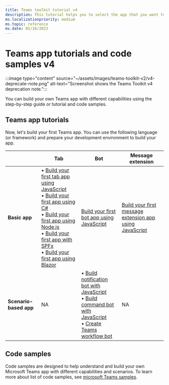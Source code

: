 ```yaml
---
title: Teams toolkit tutorial v4
description: This tutorial helps you to select the app that you want to build and lists the associated guides.
ms.localizationpriority: medium
ms.topic: reference
ms.date: 05/16/2023
---
```

# Teams app tutorials and code samples v4

:::image type="content" source="~/assets/images/teams-toolkit-v2/v4-deprecate-note.png" alt-text="Screenshot shows the Teams Toolkit v4 deprecation note.":::

You can build your own Teams app with different capabilities using the step-by-step guide or tutorial and code samples.

## Teams app tutorials

Now, let's build your first Teams app. You can use the following language (or framework) and prepare your development environment to build your app.

| &nbsp; | **Tab** | **Bot** | **Message extension** |
| --- | --- | --- | --- |
| **Basic app** | • [Build your first tab app using JavaScript](~/toolkit/toolkit-v4/sbs-v4/sbs-gs-javascript-v4.yml) <br> •  [Build your first app using C#](~/toolkit/toolkit-v4/sbs-v4/sbs-gs-csharp-v4.yml) <br> • [Build your first app using Node.js](~/toolkit/toolkit-v4/sbs-v4/sbs-gs-nodejs-v4.yml) <br> • [Build your first app with SPFx](~/toolkit/toolkit-v4/sbs-v4/sbs-gs-spfx-v4.yml) <br> • [Build your first app using Blazor](~/toolkit/toolkit-v4/sbs-v4/sbs-gs-blazorupdate-v4.yml) |[Build your first bot app using JavaScript](~/toolkit/toolkit-v4/sbs-v4/sbs-gs-bot-v4.yml)| [Build your first message extension app using JavaScript](~/toolkit/toolkit-v4/sbs-v4/sbs-gs-msgext-v4.yml)|
| **Scenario-based app** | NA | • [Build notification bot with JavaScript](~/toolkit/toolkit-v4/sbs-v4/sbs-gs-notificationbot-v4.yml) <br> • [Build command bot with JavaScript](~/toolkit/toolkit-v4/sbs-v4/sbs-gs-commandbot-v4.yml) <br> • [Create Teams workflow bot](~/toolkit/toolkit-v4/sbs-v4/sbs-gs-workflow-bot-v4.yml) | NA |

## Code samples

Code samples are designed to help understand and build your own Microsoft Teams app with different capabilities and scenarios. To learn more about list of code samples, see [microsoft Teams samples](https://github.com/OfficeDev/Microsoft-Teams-Samples).
